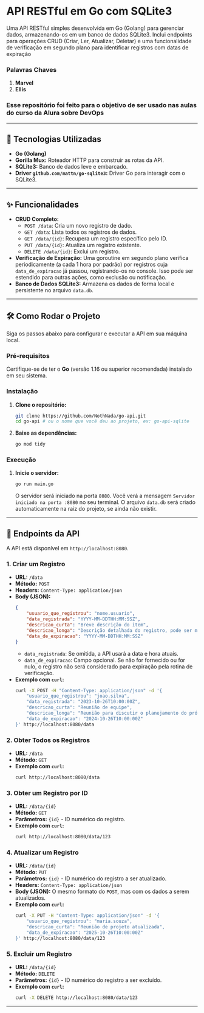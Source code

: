 # API RESTful em Go com SQLite3

Uma API RESTful simples desenvolvida em Go (Golang) para gerenciar dados, armazenando-os em um banco de dados SQLite3. Inclui endpoints para operações CRUD (Criar, Ler, Atualizar, Deletar) e uma funcionalidade de verificação em segundo plano para identificar registros com datas de expiração

### **Palavras Chaves**

1. **Marvel**
2. **Ellis**

### **Esse repositório foi feito para o objetivo de ser usado nas aulas do curso da Alura sobre DevOps**

---

## 🚀 Tecnologias Utilizadas

* **Go (Golang)**
* **Gorilla Mux:** Roteador HTTP para construir as rotas da API.
* **SQLite3:** Banco de dados leve e embarcado.
* **Driver `github.com/mattn/go-sqlite3`:** Driver Go para interagir com o SQLite3.

---

## ✨ Funcionalidades

* **CRUD Completo:**
    * `POST /data`: Cria um novo registro de dado.
    * `GET /data`: Lista todos os registros de dados.
    * `GET /data/{id}`: Recupera um registro específico pelo ID.
    * `PUT /data/{id}`: Atualiza um registro existente.
    * `DELETE /data/{id}`: Exclui um registro.
* **Verificação de Expiração:** Uma goroutine em segundo plano verifica periodicamente (a cada 1 hora por padrão) por registros cuja `data_de_expiracao` já passou, registrando-os no console. Isso pode ser estendido para outras ações, como exclusão ou notificação.
* **Banco de Dados SQLite3:** Armazena os dados de forma local e persistente no arquivo `data.db`.

---

## 🛠️ Como Rodar o Projeto

Siga os passos abaixo para configurar e executar a API em sua máquina local.

### Pré-requisitos

Certifique-se de ter o **Go** (versão 1.16 ou superior recomendada) instalado em seu sistema.

### Instalação

1.  **Clone o repositório:**
    ```bash
    git clone https://github.com/NothNada/go-api.git
    cd go-api # ou o nome que você deu ao projeto, ex: go-api-sqlite
    ```

2.  **Baixe as dependências:**
    ```bash
    go mod tidy
    ```

### Execução

1.  **Inicie o servidor:**
    ```bash
    go run main.go
    ```
    O servidor será iniciado na porta `8080`. Você verá a mensagem `Servidor iniciado na porta :8080` no seu terminal. O arquivo `data.db` será criado automaticamente na raiz do projeto, se ainda não existir.

---

## 🚦 Endpoints da API

A API está disponível em `http://localhost:8080`.

### 1. Criar um Registro

* **URL:** `/data`
* **Método:** `POST`
* **Headers:** `Content-Type: application/json`
* **Body (JSON):**
    ```json
    {
        "usuario_que_registrou": "nome.usuario",
        "data_registrada": "YYYY-MM-DDTHH:MM:SSZ",
        "descricao_curta": "Breve descrição do item",
        "descricao_longa": "Descrição detalhada do registro, pode ser mais longa.",
        "data_de_expiracao": "YYYY-MM-DDTHH:MM:SSZ"
    }
    ```
    * `data_registrada`: Se omitida, a API usará a data e hora atuais.
    * `data_de_expiracao`: Campo opcional. Se não for fornecido ou for nulo, o registro não será considerado para expiração pela rotina de verificação.
* **Exemplo com `curl`:**
    ```bash
    curl -X POST -H "Content-Type: application/json" -d '{
        "usuario_que_registrou": "joao.silva",
        "data_registrada": "2023-10-26T10:00:00Z",
        "descricao_curta": "Reunião de equipe",
        "descricao_longa": "Reunião para discutir o planejamento do próximo trimestre.",
        "data_de_expiracao": "2024-10-26T10:00:00Z"
    }' http://localhost:8080/data
    ```

### 2. Obter Todos os Registros

* **URL:** `/data`
* **Método:** `GET`
* **Exemplo com `curl`:**
    ```bash
    curl http://localhost:8080/data
    ```

### 3. Obter um Registro por ID

* **URL:** `/data/{id}`
* **Método:** `GET`
* **Parâmetros:** `{id}` - ID numérico do registro.
* **Exemplo com `curl`:**
    ```bash
    curl http://localhost:8080/data/123
    ```

### 4. Atualizar um Registro

* **URL:** `/data/{id}`
* **Método:** `PUT`
* **Parâmetros:** `{id}` - ID numérico do registro a ser atualizado.
* **Headers:** `Content-Type: application/json`
* **Body (JSON):** O mesmo formato do `POST`, mas com os dados a serem atualizados.
* **Exemplo com `curl`:**
    ```bash
    curl -X PUT -H "Content-Type: application/json" -d '{
        "usuario_que_registrou": "maria.souza",
        "descricao_curta": "Reunião de projeto atualizada",
        "data_de_expiracao": "2025-10-26T10:00:00Z"
    }' http://localhost:8080/data/123
    ```

### 5. Excluir um Registro

* **URL:** `/data/{id}`
* **Método:** `DELETE`
* **Parâmetros:** `{id}` - ID numérico do registro a ser excluído.
* **Exemplo com `curl`:**
    ```bash
    curl -X DELETE http://localhost:8080/data/123
    ```

---